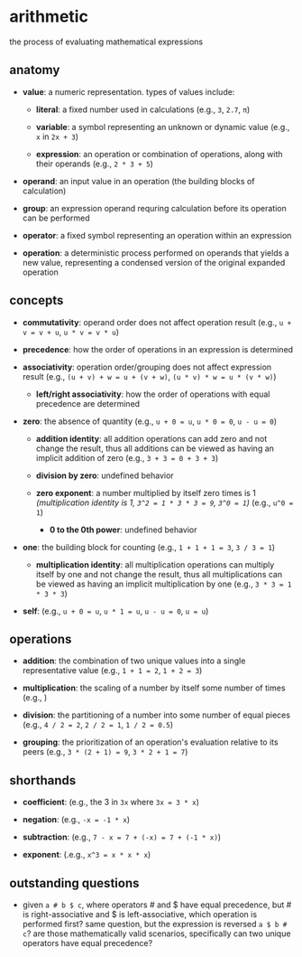 # arithmetic

the process of evaluating mathematical expressions

## anatomy

- **value**: a numeric representation. types of values include:

  - **literal**: a fixed number used in calculations (e.g., `3`, `2.7`, `π`)
 
  - **variable**: a symbol representing an unknown or dynamic value (e.g., `x` in `2x + 3`)

  - **expression**: an operation or combination of operations, along with their operands  (e.g., `2 * 3 + 5`)
 
- **operand**: an input value in an operation (the building blocks of calculation)

- **group**: an expression operand requring calculation before its operation can be performed

- **operator**: a fixed symbol representing an operation within an expression

- **operation**: a deterministic process performed on operands that yields a new value, representing a condensed version of the original expanded operation

## concepts

- **commutativity**: operand order does not affect operation result (e.g., `u + v = v + u`, `u * v = v * u`)

- **precedence**: how the order of operations in an expression is determined

- **associativity**: operation order/grouping does not affect expression result (e.g., `(u + v) + w = u + (v + w)`, `(u * v) * w = u * (v * w)`)

  - **left/right associativity**: how the order of operations with equal precedence are determined

- **zero**: the absence of quantity (e.g., `u + 0 = u`, `u * 0 = 0`, `u - u = 0`)

  - **addition identity**: all addition operations can add zero and not change the result, thus all additions can be viewed as having an implicit addition of zero (e.g., `3 + 3 = 0 + 3 + 3`)

  - **division by zero**: undefined behavior
 
  - **zero exponent**: a number multiplied by itself zero times is 1 _(multiplication identity is 1, `3^2 = 1 * 3 * 3 = 9`, `3^0 = 1`)_ (e.g., `u^0 = 1`)

    - **0 to the 0th power**: undefined behavior
   
- **one**: the building block for counting (e.g., `1 + 1 + 1 = 3`, `3 / 3 = 1`)

  - **multiplication identity**: all multiplication operations can multiply itself by one and not change the result, thus all multiplications can be viewed as having an implicit multiplication by one (e.g., `3 * 3 = 1 * 3 * 3`)

- **self**: (e.g., `u + 0 = u`, `u * 1 = u`, `u - u = 0`, `u = u`)

## operations

- **addition**: the combination of two unique values into a single representative value (e.g., `1 + 1 = 2`, `1 + 2 = 3`)

- **multiplication**: the scaling of a number by itself some number of times (e.g., )

- **division**: the partitioning of a number into some number of equal pieces (e.g., `4 / 2 = 2`, `2 / 2 = 1`, `1 / 2 = 0.5`)

- **grouping**: the prioritization of an operation's evaluation relative to its peers (e.g., `3 * (2 + 1) = 9`, `3 * 2 + 1 = 7`)

## shorthands 

- **coefficient**: (e.g., the 3 in `3x` where `3x = 3 * x`)

- **negation**: (e.g., `-x = -1 * x`)

- **subtraction**: (e.g., `7 - x = 7 + (-x) = 7 + (-1 * x)`)

- **exponent**: (.e.g., `x^3 = x * x * x`)

## outstanding questions

- given `a # b $ c`, where operators # and $ have equal precedence, but # is right-associative and $ is left-associative, which operation is performed first? same question, but the expression is reversed `a $ b # c`? are those mathematically valid scenarios, specifically can two unique operators have equal precedence?

